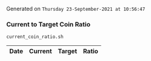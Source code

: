 Generated on `Thursday 23-September-2021 at 10:56:47`

### Current to Target Coin Ratio
`current_coin_ratio.sh`

Date|Current|Target|Ratio
---|---|---|---
